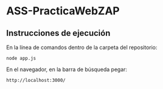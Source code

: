 # ASS-PracticaWebZAP

## Instrucciones de ejecución
En la línea de comandos dentro de la carpeta del repositorio:
```
node app.js
```
En el navegador, en la barra de búsqueda pegar:
```
http://localhost:3000/
```

